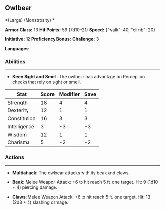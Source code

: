 ## Owlbear
*(Large) (Monstrosity) *

**Armor Class:** 13
**Hit Points:** 59 (7d10+21)
**Speed:** {"walk": 40, "climb": 20}

**Initiative:** 12
**Proficiency Bonus:**
**Challenge:** 3

**Languages:** 

### Abilities
 --- 
- **Keen Sight and Smell**: The owlbear has advantage on Perception checks that rely on sight or smell.



| Stat | Score | Modifier | Save |
| ---- | ---- | ---- | ---- |
| Strength | 18 | 4 | 4 |
| Dexterity | 12 | 1 | 1 |
| Constitution | 16 | 3 | 3 |
| Intelligence | 3 | -3 | -3 |
| Wisdom | 12 | 1 | 1 |
| Charisma | 5 | -2 | -2 |

### Actions
 --- 
- **Multiattack**: The owlbear attacks with its beak and claws.

- **Beak**: Melee Weapon Attack: +6 to hit  reach 5 ft.  one target. Hit: 9 (1d10 + 4) piercing damage.

- **Claws**: Melee Weapon Attack: +6 to hit  reach 5 ft.  one target. Hit: 13 (2d8 + 4) slashing damage.

